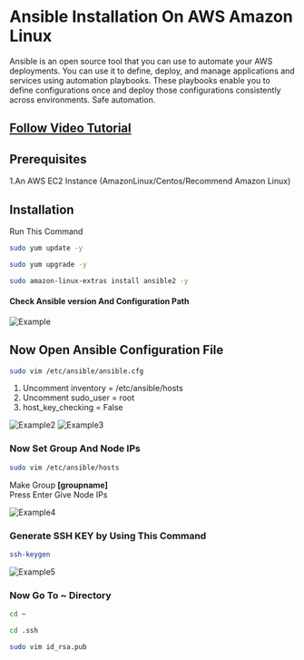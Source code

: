 # Ansible Installation On AWS Amazon Linux

Ansible is an open source tool that you can use to automate your AWS deployments. You can use it to define, deploy, and manage applications and services using automation playbooks. These playbooks enable you to define configurations once and deploy those configurations consistently across environments. Safe automation.
## [Follow Video Tutorial](#)

## Prerequisites
1.An AWS EC2 Instance (AmazonLinux/Centos/Recommend Amazon Linux)

## Installation

Run 
This Command
```bash
sudo yum update -y
```
```bash
sudo yum upgrade -y
```
```bash
sudo amazon-linux-extras install ansible2 -y
```
#### Check Ansible version And Configuration Path
![Example](https://github.com/ritikvirus/Ansible/blob/main/Images/ansible_conf_path.PNG)
## Now Open Ansible Configuration File
```bash
sudo vim /etc/ansible/ansible.cfg
```
1. Uncomment inventory = /etc/ansible/hosts
2. Uncomment sudo_user = root
3. host_key_checking = False

![Example2](https://github.com/ritikvirus/Ansible/blob/main/Images/ansible_confuncomment1.PNG)
![Example3](https://github.com/ritikvirus/Ansible/blob/main/Images/ansible_conf4.PNG)

  ### Now Set Group And Node IPs
```bash
sudo vim /etc/ansible/hosts
```
Make Group **[groupname]**  
  Press Enter Give Node IPs  
  
![Example4](https://github.com/ritikvirus/Ansible/blob/main/Images/give_group_name_and_ips.PNG)  

### Generate SSH KEY by Using This Command
```bash
ssh-keygen
```
![Example5](https://github.com/ritikvirus/Ansible/blob/main/Images/ssh-keygen.PNG)
### Now Go To ~ Directory
```bash
cd ~
```
```bash
cd .ssh
```
```bash
sudo vim id_rsa.pub
```
